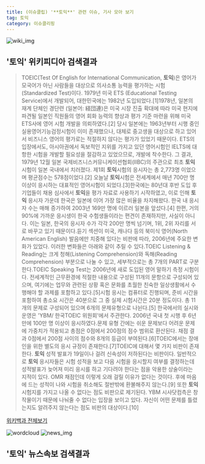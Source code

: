 ```yaml
---
title: (이슈클립) '**토익**' 관련 이슈, 기사 모아 보기
tag: 토익
category: 이슈클리핑
---
```

![wiki_img](https://user-images.githubusercontent.com/42597476/44503234-41136a80-a6d0-11e8-9071-6fc6418eafe4.png)
## **'**토익**'** 위키피디아 검색결과
>TOEIC(Test Of English for International Communication, **토익**)은 영어가 모국어가 아닌 사람들을 대상으로 의사소통 능력을 평가하는 시험(Standardized Test)이다. 1979년 미국 ETS (Educational Testing Service)에서 개발되어, 대한민국에는 1982년 도입되었다.[1]1978년, 일본의 재계 단체인 경단련 (일본어: 経団連)은 미국 시장 진출 확대에 따라 미국 현지에 파견될 일본인 직원들의 영어 회화 능력의 향상과 평가 기준 마련을 위해 미국 ETS사에 영어 시험 개발을 의뢰하였다.[2] 당시 일본에는 1963년부터 시행 중인 실용영어기능검정시험이 이미 존재했으나, 대체로 중고생을 대상으로 하고 있어서 비즈니스 영어의 평가로는 적절하지 않다는 평가가 있었기 때문이다. ETS의 입장에서도, 아시아권에서 독보적인 지위를 가지고 있던 영어시험인 IELTS에 대항한 시험을 개발할 필요성을 절감하고 있었으므로, 개발에 착수한다. 그 결과, 1979년 12월 일본 국제비즈니스커뮤니케이션협회(IIBC)의 주관으로 최초 **토익**시험이 일본 국내에서 치러졌다. 제1회 **토익**시험의 응시자는 총 2,773명 이었으며 평균점수는 578점이었다.[2] 오늘날 **토익**시험은 전세계에서 매년 700만 명 이상이 응시하는 대표적인 영어시험이 되었다.[3]한국에는 80년대 후반 도입 후 기업들이 채용 심사에서 **토익**을 평가 자료로 사용하기 시작하였고, 이로 인해 **토익** 응시자 가운데 한국은 일본에 이어 가장 많은 비율을 차지해왔다. 한국 내 응시자 수는 매해 증가하여 2003년 169만 명에 이르러 일본을 앞섰다.[4] 한편, 거의 90%에 가까운 응시생이 한국 수험생들이라는 편견이 존재하지만, 사실이 아니다. 이는 일본, 한국의 응시자 수가 각각 200만 명씩 넘기며, 1위, 2위 자리를 서로 바꾸고 있기 때문이다.듣기 섹션이 미국, 캐나다 등의 북미식 영어(North American English) 발음에만 치중해 있다는 비판에 따라, 2006년에 주요한 변화가 있었다. 이러한 변화들은 아래와 같이 추릴 수 있다.TOEIC Listening & Reading는 크게 청해(Listening Comprehension)와 독해(Reading Comprehension) 부분으로 나눌 수 있고, 세부적으로는 총 7개의 PART로 구분한다.TOEIC Speaking Test는 2006년에 새로 도입된 영어 말하기 측정 시험이다. 전세계적인 근무환경에 적절한 내용으로 구성된 11개의 문항으로 구성되어 있으며, 여기에는 업무와 관련된 상황 혹은 문화를 초월한 친숙한 일상생활에서 수행해야 할 과제를 포함하고 있다.[5]시험 응시는 컴퓨터로 진행되며, 준비 시간을 포함하여 총소요 시간은 40분으로 그 중 실제 시험시간은 20분 정도이다. 총 11개의 문제로 구성되어 있으며 6개의 문제유형으로 나뉜다.[5] 한국에서의 실시와 운영은 'YBM/ 한국TOEIC 위원회'에서 주관한다. 2006년 국내 첫 시행 후 6년 만에 100만 명 이상이 응시하였다.문제 유형 간에는 쉬운 문제보다 어려운 문제에 가중치가 적용되고 총점은 0점에서 200점의 점수 범위로 환산된다. 채점 결과 0점에서 200점 사이의 점수와 8개의 등급이 부여된다.[6]TOEIC에서는 장애인을 위한 별도의 응시 규정이 존재한다.[7]TOEIC에 대해서 몇 가지 비판이 존재한다. **토익** 성적 발표가 19일이나 걸려 신속성이 저하된다는 비판이다. 일반적으로 **토익** 응시자들은 시험 성적을 보고 다음 시험을 응시할지 여부를 결정하는데 성적발표가 늦어져 미리 응시를 하고 기다려야 한다는 점을 악용한 상술이라는 지적이 있다. OMR 채점인데 이렇게 오래 걸릴 이유가 없다는 것이다. 후에 마음에 드는 성적이 나와 시험을 취소해도 절반밖에 환불해주지 않는다.[9] 또한 **토익** 시험지를 가지고 나올 수 없다는 점도 비판으로 제기된다. YBM 시사닷컴측은 창작물이기 때문에 나눠줄 수 없다는 입장을 보이고 있다. 자신이 어떤 문제를 틀렸는지도 알려주지 않는다는 점도 비판의 대상이다.[10]

<a href="https://ko.wikipedia.org/wiki/토익" target="_blank">위키백과 전체보기</a>

![wordcloud](https://s3.ap-northeast-2.amazonaws.com/lyrics101-wordcloud/2018-09-26-1537945278.png)
![news_img](https://user-images.githubusercontent.com/42597476/44507050-1206f400-a6e4-11e8-8d98-7ffbfebb353f.png)
## **'**토익**'** 뉴스속보 검색결과

